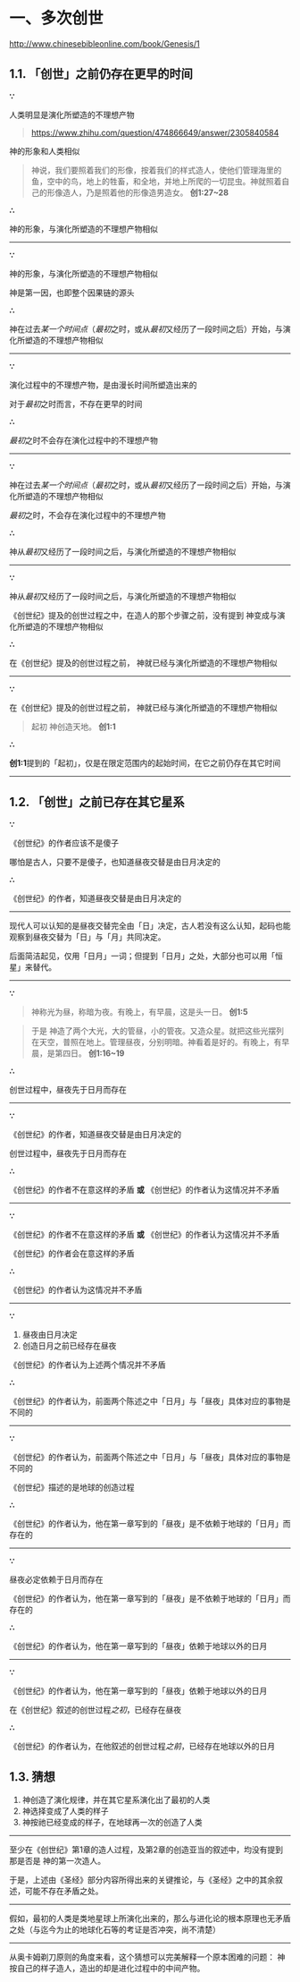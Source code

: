 # 一、多次创世

http://www.chinesebibleonline.com/book/Genesis/1

## 1.1. 「创世」之前仍存在更早的时间

**∵**

人类明显是演化所塑造的不理想产物 
> https://www.zhihu.com/question/474866649/answer/2305840584

 神的形象和人类相似

>  神说，我们要照着我们的形像，按着我们的样式造人，使他们管理海里的鱼，空中的鸟，地上的牲畜，和全地，并地上所爬的一切昆虫。神就照着自己的形像造人，乃是照着他的形像造男造女。 **创1:27~28**

**∴**

 神的形象，与演化所塑造的不理想产物相似

----

**∵**

 神的形象，与演化所塑造的不理想产物相似

 神是第一因，也即整个因果链的源头

**∴**

 神在过去*某一个时间点*（*最初*之时，或从*最初*又经历了一段时间之后）开始，与演化所塑造的不理想产物相似

----

**∵**

演化过程中的不理想产物，是由漫长时间所塑造出来的

对于*最初*之时而言，不存在更早的时间

**∴**

*最初*之时不会存在演化过程中的不理想产物

----

**∵**

 神在过去*某一个时间点*（*最初*之时，或从*最初*又经历了一段时间之后）开始，与演化所塑造的不理想产物相似

*最初*之时，不会存在演化过程中的不理想产物

**∴**

 神从*最初*又经历了一段时间之后，与演化所塑造的不理想产物相似

----

**∵**

 神从*最初*又经历了一段时间之后，与演化所塑造的不理想产物相似

《创世纪》提及的创世过程之中，在造人的那个步骤之前，没有提到 神变成与演化所塑造的不理想产物相似

**∴**

在《创世纪》提及的创世过程之前， 神就已经与演化所塑造的不理想产物相似

----

**∵**

在《创世纪》提及的创世过程之前， 神就已经与演化所塑造的不理想产物相似

> 起初 神创造天地。 **创1:1**

**∴**

**创1:1**提到的「起初」，仅是在限定范围内的起始时间，在它之前仍存在其它时间

----

## 1.2. 「创世」之前已存在其它星系

**∵**

《创世纪》的作者应该不是傻子

哪怕是古人，只要不是傻子，也知道昼夜交替是由日月决定的

**∴**

《创世纪》的作者，知道昼夜交替是由日月决定的

----

现代人可以认知的是昼夜交替完全由「日」决定，古人若没有这么认知，起码也能观察到昼夜交替为「日」与「月」共同决定。

后面简洁起见，仅用「日月」一词；但提到「日月」之处，大部分也可以用「恒星」来替代。

----

**∵**

>  神称光为昼，称暗为夜。有晚上，有早晨，这是头一日。 **创1:5**

> 于是 神造了两个大光，大的管昼，小的管夜。又造众星。就把这些光摆列在天空，普照在地上。管理昼夜，分别明暗。神看着是好的。有晚上，有早晨，是第四日。 **创1:16~19**

**∴**

创世过程中，昼夜先于日月而存在

----

**∵**

《创世纪》的作者，知道昼夜交替是由日月决定的

创世过程中，昼夜先于日月而存在

**∴**

《创世纪》的作者不在意这样的矛盾 **或** 《创世纪》的作者认为这情况并不矛盾

----

**∵**

《创世纪》的作者不在意这样的矛盾 **或** 《创世纪》的作者认为这情况并不矛盾

《创世纪》的作者会在意这样的矛盾

**∴**

《创世纪》的作者认为这情况并不矛盾

----

**∵**

1. 昼夜由日月决定
2. 创造日月之前已经存在昼夜

《创世纪》的作者认为上述两个情况并不矛盾

**∴**

《创世纪》的作者认为，前面两个陈述之中「日月」与「昼夜」具体对应的事物是不同的

----

**∵**

《创世纪》的作者认为，前面两个陈述之中「日月」与「昼夜」具体对应的事物是不同的

《创世纪》描述的是地球的创造过程

**∴**

《创世纪》的作者认为，他在第一章写到的「昼夜」是不依赖于地球的「日月」而存在的

----

**∵**

昼夜必定依赖于日月而存在

《创世纪》的作者认为，他在第一章写到的「昼夜」是不依赖于地球的「日月」而存在的

**∴**

《创世纪》的作者认为，他在第一章写到的「昼夜」依赖于地球以外的日月

----

**∵**

《创世纪》的作者认为，他在第一章写到的「昼夜」依赖于地球以外的日月

在《创世纪》叙述的创世过程*之初*，已经存在昼夜

**∴**

《创世纪》的作者认为，在他叙述的创世过程*之前*，已经存在地球以外的日月


## 1.3. 猜想

1. 神创造了演化规律，并在其它星系演化出了最初的人类
2. 神选择变成了人类的样子
3. 神按祂已经变成的样子，在地球再一次的创造了人类

----

至少在《创世纪》第1章的造人过程，及第2章的创造亚当的叙述中，均没有提到那是否是 神的第一次造人。

于是，上述由《圣经》部分内容所得出来的关键推论，与《圣经》之中的其余叙述，可能不存在矛盾之处。

----

假如，最初的人类是类地星球上所演化出来的，那么与进化论的根本原理也无矛盾之处（与迄今为止的地球化石等的考证是否冲突，尚不清楚）

---

从奥卡姆剃刀原则的角度来看，这个猜想可以完美解释一个原本困难的问题： 神按自己的样子造人，造出的却是进化过程中的中间产物。

